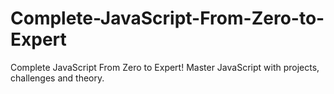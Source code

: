 # Complete-JavaScript-From-Zero-to-Expert
Complete JavaScript From Zero to Expert! Master JavaScript with projects, challenges and theory.
